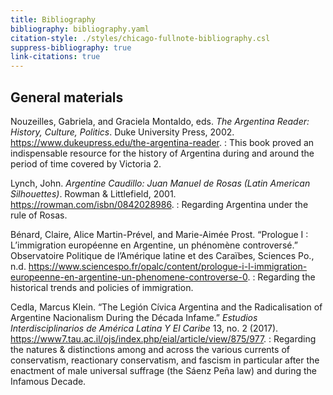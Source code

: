 ```yaml
---
title: Bibliography
bibliography: bibliography.yaml
citation-style: ./styles/chicago-fullnote-bibliography.csl
suppress-bibliography: true
link-citations: true
---
```


<!--

This is the main document. Since pandoc-citedoc is fairly limited in functionality we cobble the final result together
out of several fragments.

-->

General materials
-----------------

<!--

The bibliographical entries of this general section are generated from General.markdown, and then manually spliced here
from the produced fragment so as to allow the addition of remarks.

-->

Nouzeilles, Gabriela, and Graciela Montaldo, eds. *The Argentina Reader: History, Culture, Politics*. Duke University Press, 2002. <https://www.dukeupress.edu/the-argentina-reader>.
: This book proved an indispensable resource for the history of Argentina during and around the period of time covered
  by Victoria 2.

<!-- breather -->

Lynch, John. *Argentine Caudillo: Juan Manuel de Rosas (Latin American Silhouettes)*. Rowman & Littlefield, 2001. <https://rowman.com/isbn/0842028986>.
: Regarding Argentina under the rule of Rosas.

<!-- breather -->

Bénard, Claire, Alice Martin-Prével, and Marie-Aimée Prost. “Prologue I : L’immigration européenne en Argentine, un phénomène controversé.” Observatoire Politique de l’Amérique latine et des Caraïbes, Sciences Po., n.d. <https://www.sciencespo.fr/opalc/content/prologue-i-l-immigration-europeenne-en-argentine-un-phenomene-controverse-0>.
: Regarding the historical trends and policies of immigration.

<!-- breather -->

Cedla, Marcus Klein. “The Legión Cívica Argentina and the Radicalisation of Argentine Nacionalism During the Década Infame.” *Estudios Interdisciplinarios de América Latina Y El Caribe* 13, no. 2 (2017). <https://www7.tau.ac.il/ojs/index.php/eial/article/view/875/977>.
: Regarding the natures & distinctions among and across the various currents of conservatism, reactionary conservatism,
  and fascism in particular after the enactment of male universal suffrage (the Sáenz Peña law) and during the
  Infamous Decade.

<!--

Subsequent bibliographical sections have no remarks, and hence are put together by the assembling script without the
need for manual intervention.

-->
